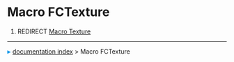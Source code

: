 # Macro FCTexture
1.  REDIRECT [Macro Texture](Macro_Texture.md)



---
![](images/Right_arrow.png) [documentation index](../README.md) > Macro FCTexture
